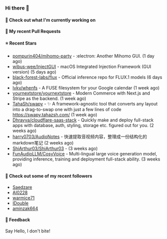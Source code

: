 ### Hi there 👋

#### 👷 Check out what I'm currently working on

#### 🔨 My recent Pull Requests


#### ⭐ Recent Stars

- [pompurin404/mihomo-party](https://github.com/pompurin404/mihomo-party) - :electron: Another Mihomo GUI.  (1 day ago)
- [wibus-wee/InjectGUI](https://github.com/wibus-wee/InjectGUI) - macOS Integrated Injection Framework (GUI version) (5 days ago)
- [black-forest-labs/flux](https://github.com/black-forest-labs/flux) - Official inference repo for FLUX.1 models (6 days ago)
- [lvkv/whenfs](https://github.com/lvkv/whenfs) - A FUSE filesystem for your Google calendar (1 week ago)
- [yournextstore/yournextstore](https://github.com/yournextstore/yournextstore) - Modern Commerce with Next.js and Stripe as the backend. (1 week ago)
- [TahaSh/swapy](https://github.com/TahaSh/swapy) - ✨ A framework-agnostic tool that converts any layout into a drag-to-swap one with just a few lines of code https://swapy.tahazsh.com/ (1 week ago)
- [Dhravya/cloudflare-saas-stack](https://github.com/Dhravya/cloudflare-saas-stack) - Quickly make and deploy full-stack apps with database, auth, styling, storage etc. figured out for you. (2 weeks ago)
- [harry0703/AudioNotes](https://github.com/harry0703/AudioNotes) - 快速提取音视频内容，整理成一份结构化的markdown笔记 (2 weeks ago)
- [ShiArthur03/ShiArthur03](https://github.com/ShiArthur03/ShiArthur03) -  (3 weeks ago)
- [FunAudioLLM/CosyVoice](https://github.com/FunAudioLLM/CosyVoice) - Multi-lingual large voice generation model, providing inference, training and deployment full-stack ability. (3 weeks ago)

#### 👯 Check out some of my recent followers

- [Saedzare](https://github.com/Saedzare)
- [AI0228](https://github.com/AI0228)
- [warmice71](https://github.com/warmice71)
- [IDouble](https://github.com/IDouble)
- [aminzak664](https://github.com/aminzak664)

#### 💬 Feedback

Say Hello, I don't bite!